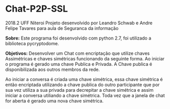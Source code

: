 # Chat-P2P-SSL
2018.2 UFF Niteroi
Projeto desenvolvido por Leandro Schwab e Andre Felipe Tavares para aula de Seguranca da informação



**Sobre:** 
  Este programa foi desenvolvido com python 2.7, foi utilizado a biblioteca pycryptodome. 


**Objetivos:** 
  Desenvolver um Chat com encriptação que utilize chaves Assimétricas e chaves simétricas funcionando da seguinte forma. Ao iniciar o programa é gerado uma chave Publica e Privada. A Chave publica é disponibilizada aos outros membros da rede. 

Ao iniciar a conversa é criada uma chave simétrica, essa chave simétrica é então encriptada utilizando a chave publica do outro participante que por sua vez utiliza a sua privada para decrepitar a chave simétrica e assim iniciar a conversa utiliando a chave simétrica. Toda vez que a janela de chat for aberta é gerado uma nova chave simétrica. 

 

